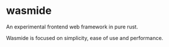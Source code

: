 # wasmide

An experimental frontend web framework in pure rust.

Wasmide is focused on simplicity, ease of use and performance.